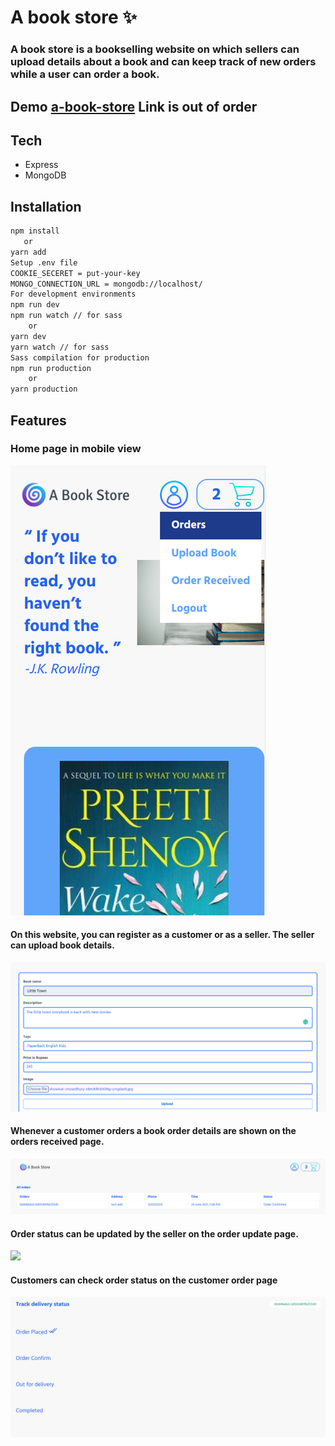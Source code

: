 # A book store ✨

### A book store is a bookselling website on which sellers can upload details about a book and can keep track of new orders while a user can order a book.

## Demo [a-book-store](http://13.233.144.251) Link is out of order

## Tech 
- Express
- MongoDB

 
## Installation
```sh
npm install
   or
yarn add
Setup .env file
COOKIE_SECERET = put-your-key
MONGO_CONNECTION_URL = mongodb://localhost/
For development environments
npm run dev
npm run watch // for sass
    or
yarn dev
yarn watch // for sass
Sass compilation for production
npm run production
    or
yarn production
```

## Features
### Home page in mobile view
![](images/home_page.png)
 
#### On this website, you can register as a customer or as a seller. The seller can upload book details.
![](images/book_upload.png)
#### Whenever a customer orders a book order details are shown on the orders received page.
![](images/all_order.png)
#### Order status can be updated by the seller on the order update page.
![](images/order_detail.png)
#### Customers can check order status on the customer order page
![](images/status.png)

